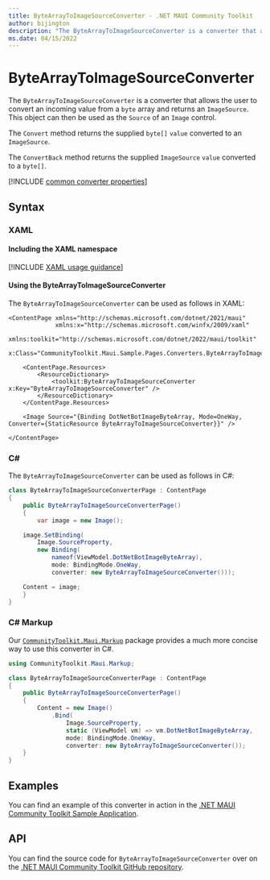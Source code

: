 ```yaml
---
title: ByteArrayToImageSourceConverter - .NET MAUI Community Toolkit
author: bijington
description: "The ByteArrayToImageSourceConverter is a converter that allows the user to convert an incoming value from a byte array and returns an ImageSource."
ms.date: 04/15/2022
---
```


# ByteArrayToImageSourceConverter

The `ByteArrayToImageSourceConverter` is a converter that allows the user to convert an incoming value from a `byte` array and returns an `ImageSource`. This object can then be used as the `Source` of an `Image` control.

The `Convert` method returns the supplied `byte[]` `value` converted to an `ImageSource`.

The `ConvertBack` method returns the supplied `ImageSource` `value` converted to a `byte[]`.

[!INCLUDE [common converter properties](../includes/communitytoolkit-converter.md)]

## Syntax

### XAML

#### Including the XAML namespace

[!INCLUDE [XAML usage guidance](../includes/xaml-usage.md)]

#### Using the ByteArrayToImageSourceConverter

The `ByteArrayToImageSourceConverter` can be used as follows in XAML:

```xaml
<ContentPage xmlns="http://schemas.microsoft.com/dotnet/2021/maui"
             xmlns:x="http://schemas.microsoft.com/winfx/2009/xaml"
             xmlns:toolkit="http://schemas.microsoft.com/dotnet/2022/maui/toolkit"
             x:Class="CommunityToolkit.Maui.Sample.Pages.Converters.ByteArrayToImageSourceConverterPage">

    <ContentPage.Resources>
        <ResourceDictionary>
            <toolkit:ByteArrayToImageSourceConverter x:Key="ByteArrayToImageSourceConverter" />
        </ResourceDictionary>
    </ContentPage.Resources>

    <Image Source="{Binding DotNetBotImageByteArray, Mode=OneWay, Converter={StaticResource ByteArrayToImageSourceConverter}}" />

</ContentPage>
```

### C#

The `ByteArrayToImageSourceConverter` can be used as follows in C#:

```csharp
class ByteArrayToImageSourceConverterPage : ContentPage
{
    public ByteArrayToImageSourceConverterPage()
    {
        var image = new Image();

	image.SetBinding(
		Image.SourceProperty,
		new Binding(
			nameof(ViewModel.DotNetBotImageByteArray),
			mode: BindingMode.OneWay,
			converter: new ByteArrayToImageSourceConverter()));

	Content = image;
    }
}
```

### C# Markup

Our [`CommunityToolkit.Maui.Markup`](../markup/markup.md) package provides a much more concise way to use this converter in C#.

```csharp
using CommunityToolkit.Maui.Markup;

class ByteArrayToImageSourceConverterPage : ContentPage
{
    public ByteArrayToImageSourceConverterPage()
    {
        Content = new Image()
            .Bind(
                Image.SourceProperty,
                static (ViewModel vm) => vm.DotNetBotImageByteArray,
                mode: BindingMode.OneWay,
                converter: new ByteArrayToImageSourceConverter());
    }
}
```

## Examples

You can find an example of this converter in action in the [.NET MAUI Community Toolkit Sample Application](https://github.com/CommunityToolkit/Maui/blob/main/samples/CommunityToolkit.Maui.Sample/Pages/Converters/ByteArrayToImageSourceConverterPage.xaml).

## API

You can find the source code for `ByteArrayToImageSourceConverter` over on the [.NET MAUI Community Toolkit GitHub repository](https://github.com/CommunityToolkit/Maui/blob/main/src/CommunityToolkit.Maui/Converters/ByteArrayToImageSourceConverter.shared.cs).
